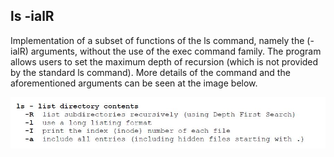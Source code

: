 ## ls -ialR
Implementation of a subset of functions of the ls command, namely the (-ialR) arguments, without the use of the exec command family. The program allows users to set the maximum depth of recursion (which is not provided by the standard ls command). More details of the command and the aforementioned arguments can be seen at the image below.

![alt text](https://github.com/mchara01/Unix-Command-ls/blob/main/images/ls_def.JPG?raw=true)
